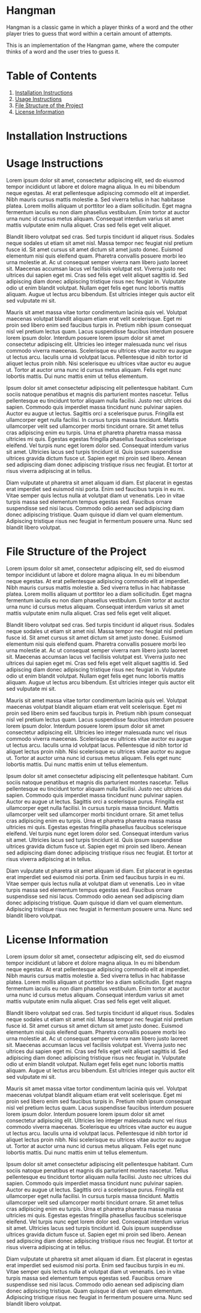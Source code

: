 # Hangman
Hangman is a classic game in which a player thinks of a word and the other player tries to guess that word within a certain amount of attempts.

This is an implementation of the Hangman game, where the computer thinks of a word and the user tries to guess it. 


# Table of Contents
1. [Installation Instructions](#Installation-Instructions-)
2. [Usage Instructions](#Usage-Instructions)
3. [File Structure of the Project](#File-Structure-of-the-Project)
4. [License Information](#License-Information)

# Installation Instructions


# Usage Instructions
Lorem ipsum dolor sit amet, consectetur adipiscing elit, sed do eiusmod tempor incididunt ut labore et dolore magna aliqua. In eu mi bibendum neque egestas. At erat pellentesque adipiscing commodo elit at imperdiet. Nibh mauris cursus mattis molestie a. Sed viverra tellus in hac habitasse platea. Lorem mollis aliquam ut porttitor leo a diam sollicitudin. Eget magna fermentum iaculis eu non diam phasellus vestibulum. Enim tortor at auctor urna nunc id cursus metus aliquam. Consequat interdum varius sit amet mattis vulputate enim nulla aliquet. Cras sed felis eget velit aliquet.

Blandit libero volutpat sed cras. Sed turpis tincidunt id aliquet risus. Sodales neque sodales ut etiam sit amet nisl. Massa tempor nec feugiat nisl pretium fusce id. Sit amet cursus sit amet dictum sit amet justo donec. Euismod elementum nisi quis eleifend quam. Pharetra convallis posuere morbi leo urna molestie at. Ac ut consequat semper viverra nam libero justo laoreet sit. Maecenas accumsan lacus vel facilisis volutpat est. Viverra justo nec ultrices dui sapien eget mi. Cras sed felis eget velit aliquet sagittis id. Sed adipiscing diam donec adipiscing tristique risus nec feugiat in. Vulputate odio ut enim blandit volutpat. Nullam eget felis eget nunc lobortis mattis aliquam. Augue ut lectus arcu bibendum. Est ultricies integer quis auctor elit sed vulputate mi sit.

Mauris sit amet massa vitae tortor condimentum lacinia quis vel. Volutpat maecenas volutpat blandit aliquam etiam erat velit scelerisque. Eget mi proin sed libero enim sed faucibus turpis in. Pretium nibh ipsum consequat nisl vel pretium lectus quam. Lacus suspendisse faucibus interdum posuere lorem ipsum dolor. Interdum posuere lorem ipsum dolor sit amet consectetur adipiscing elit. Ultricies leo integer malesuada nunc vel risus commodo viverra maecenas. Scelerisque eu ultrices vitae auctor eu augue ut lectus arcu. Iaculis urna id volutpat lacus. Pellentesque id nibh tortor id aliquet lectus proin nibh. Nisi scelerisque eu ultrices vitae auctor eu augue ut. Tortor at auctor urna nunc id cursus metus aliquam. Felis eget nunc lobortis mattis. Dui nunc mattis enim ut tellus elementum.

Ipsum dolor sit amet consectetur adipiscing elit pellentesque habitant. Cum sociis natoque penatibus et magnis dis parturient montes nascetur. Tellus pellentesque eu tincidunt tortor aliquam nulla facilisi. Justo nec ultrices dui sapien. Commodo quis imperdiet massa tincidunt nunc pulvinar sapien. Auctor eu augue ut lectus. Sagittis orci a scelerisque purus. Fringilla est ullamcorper eget nulla facilisi. In cursus turpis massa tincidunt. Mattis ullamcorper velit sed ullamcorper morbi tincidunt ornare. Sit amet tellus cras adipiscing enim eu turpis. Urna et pharetra pharetra massa massa ultricies mi quis. Egestas egestas fringilla phasellus faucibus scelerisque eleifend. Vel turpis nunc eget lorem dolor sed. Consequat interdum varius sit amet. Ultricies lacus sed turpis tincidunt id. Quis ipsum suspendisse ultrices gravida dictum fusce ut. Sapien eget mi proin sed libero. Aenean sed adipiscing diam donec adipiscing tristique risus nec feugiat. Et tortor at risus viverra adipiscing at in tellus.

Diam vulputate ut pharetra sit amet aliquam id diam. Est placerat in egestas erat imperdiet sed euismod nisi porta. Enim sed faucibus turpis in eu mi. Vitae semper quis lectus nulla at volutpat diam ut venenatis. Leo in vitae turpis massa sed elementum tempus egestas sed. Faucibus ornare suspendisse sed nisi lacus. Commodo odio aenean sed adipiscing diam donec adipiscing tristique. Quam quisque id diam vel quam elementum. Adipiscing tristique risus nec feugiat in fermentum posuere urna. Nunc sed blandit libero volutpat.

# File Structure of the Project
Lorem ipsum dolor sit amet, consectetur adipiscing elit, sed do eiusmod tempor incididunt ut labore et dolore magna aliqua. In eu mi bibendum neque egestas. At erat pellentesque adipiscing commodo elit at imperdiet. Nibh mauris cursus mattis molestie a. Sed viverra tellus in hac habitasse platea. Lorem mollis aliquam ut porttitor leo a diam sollicitudin. Eget magna fermentum iaculis eu non diam phasellus vestibulum. Enim tortor at auctor urna nunc id cursus metus aliquam. Consequat interdum varius sit amet mattis vulputate enim nulla aliquet. Cras sed felis eget velit aliquet.

Blandit libero volutpat sed cras. Sed turpis tincidunt id aliquet risus. Sodales neque sodales ut etiam sit amet nisl. Massa tempor nec feugiat nisl pretium fusce id. Sit amet cursus sit amet dictum sit amet justo donec. Euismod elementum nisi quis eleifend quam. Pharetra convallis posuere morbi leo urna molestie at. Ac ut consequat semper viverra nam libero justo laoreet sit. Maecenas accumsan lacus vel facilisis volutpat est. Viverra justo nec ultrices dui sapien eget mi. Cras sed felis eget velit aliquet sagittis id. Sed adipiscing diam donec adipiscing tristique risus nec feugiat in. Vulputate odio ut enim blandit volutpat. Nullam eget felis eget nunc lobortis mattis aliquam. Augue ut lectus arcu bibendum. Est ultricies integer quis auctor elit sed vulputate mi sit.

Mauris sit amet massa vitae tortor condimentum lacinia quis vel. Volutpat maecenas volutpat blandit aliquam etiam erat velit scelerisque. Eget mi proin sed libero enim sed faucibus turpis in. Pretium nibh ipsum consequat nisl vel pretium lectus quam. Lacus suspendisse faucibus interdum posuere lorem ipsum dolor. Interdum posuere lorem ipsum dolor sit amet consectetur adipiscing elit. Ultricies leo integer malesuada nunc vel risus commodo viverra maecenas. Scelerisque eu ultrices vitae auctor eu augue ut lectus arcu. Iaculis urna id volutpat lacus. Pellentesque id nibh tortor id aliquet lectus proin nibh. Nisi scelerisque eu ultrices vitae auctor eu augue ut. Tortor at auctor urna nunc id cursus metus aliquam. Felis eget nunc lobortis mattis. Dui nunc mattis enim ut tellus elementum.

Ipsum dolor sit amet consectetur adipiscing elit pellentesque habitant. Cum sociis natoque penatibus et magnis dis parturient montes nascetur. Tellus pellentesque eu tincidunt tortor aliquam nulla facilisi. Justo nec ultrices dui sapien. Commodo quis imperdiet massa tincidunt nunc pulvinar sapien. Auctor eu augue ut lectus. Sagittis orci a scelerisque purus. Fringilla est ullamcorper eget nulla facilisi. In cursus turpis massa tincidunt. Mattis ullamcorper velit sed ullamcorper morbi tincidunt ornare. Sit amet tellus cras adipiscing enim eu turpis. Urna et pharetra pharetra massa massa ultricies mi quis. Egestas egestas fringilla phasellus faucibus scelerisque eleifend. Vel turpis nunc eget lorem dolor sed. Consequat interdum varius sit amet. Ultricies lacus sed turpis tincidunt id. Quis ipsum suspendisse ultrices gravida dictum fusce ut. Sapien eget mi proin sed libero. Aenean sed adipiscing diam donec adipiscing tristique risus nec feugiat. Et tortor at risus viverra adipiscing at in tellus.

Diam vulputate ut pharetra sit amet aliquam id diam. Est placerat in egestas erat imperdiet sed euismod nisi porta. Enim sed faucibus turpis in eu mi. Vitae semper quis lectus nulla at volutpat diam ut venenatis. Leo in vitae turpis massa sed elementum tempus egestas sed. Faucibus ornare suspendisse sed nisi lacus. Commodo odio aenean sed adipiscing diam donec adipiscing tristique. Quam quisque id diam vel quam elementum. Adipiscing tristique risus nec feugiat in fermentum posuere urna. Nunc sed blandit libero volutpat.

# License Information
Lorem ipsum dolor sit amet, consectetur adipiscing elit, sed do eiusmod tempor incididunt ut labore et dolore magna aliqua. In eu mi bibendum neque egestas. At erat pellentesque adipiscing commodo elit at imperdiet. Nibh mauris cursus mattis molestie a. Sed viverra tellus in hac habitasse platea. Lorem mollis aliquam ut porttitor leo a diam sollicitudin. Eget magna fermentum iaculis eu non diam phasellus vestibulum. Enim tortor at auctor urna nunc id cursus metus aliquam. Consequat interdum varius sit amet mattis vulputate enim nulla aliquet. Cras sed felis eget velit aliquet.

Blandit libero volutpat sed cras. Sed turpis tincidunt id aliquet risus. Sodales neque sodales ut etiam sit amet nisl. Massa tempor nec feugiat nisl pretium fusce id. Sit amet cursus sit amet dictum sit amet justo donec. Euismod elementum nisi quis eleifend quam. Pharetra convallis posuere morbi leo urna molestie at. Ac ut consequat semper viverra nam libero justo laoreet sit. Maecenas accumsan lacus vel facilisis volutpat est. Viverra justo nec ultrices dui sapien eget mi. Cras sed felis eget velit aliquet sagittis id. Sed adipiscing diam donec adipiscing tristique risus nec feugiat in. Vulputate odio ut enim blandit volutpat. Nullam eget felis eget nunc lobortis mattis aliquam. Augue ut lectus arcu bibendum. Est ultricies integer quis auctor elit sed vulputate mi sit.

Mauris sit amet massa vitae tortor condimentum lacinia quis vel. Volutpat maecenas volutpat blandit aliquam etiam erat velit scelerisque. Eget mi proin sed libero enim sed faucibus turpis in. Pretium nibh ipsum consequat nisl vel pretium lectus quam. Lacus suspendisse faucibus interdum posuere lorem ipsum dolor. Interdum posuere lorem ipsum dolor sit amet consectetur adipiscing elit. Ultricies leo integer malesuada nunc vel risus commodo viverra maecenas. Scelerisque eu ultrices vitae auctor eu augue ut lectus arcu. Iaculis urna id volutpat lacus. Pellentesque id nibh tortor id aliquet lectus proin nibh. Nisi scelerisque eu ultrices vitae auctor eu augue ut. Tortor at auctor urna nunc id cursus metus aliquam. Felis eget nunc lobortis mattis. Dui nunc mattis enim ut tellus elementum.

Ipsum dolor sit amet consectetur adipiscing elit pellentesque habitant. Cum sociis natoque penatibus et magnis dis parturient montes nascetur. Tellus pellentesque eu tincidunt tortor aliquam nulla facilisi. Justo nec ultrices dui sapien. Commodo quis imperdiet massa tincidunt nunc pulvinar sapien. Auctor eu augue ut lectus. Sagittis orci a scelerisque purus. Fringilla est ullamcorper eget nulla facilisi. In cursus turpis massa tincidunt. Mattis ullamcorper velit sed ullamcorper morbi tincidunt ornare. Sit amet tellus cras adipiscing enim eu turpis. Urna et pharetra pharetra massa massa ultricies mi quis. Egestas egestas fringilla phasellus faucibus scelerisque eleifend. Vel turpis nunc eget lorem dolor sed. Consequat interdum varius sit amet. Ultricies lacus sed turpis tincidunt id. Quis ipsum suspendisse ultrices gravida dictum fusce ut. Sapien eget mi proin sed libero. Aenean sed adipiscing diam donec adipiscing tristique risus nec feugiat. Et tortor at risus viverra adipiscing at in tellus.

Diam vulputate ut pharetra sit amet aliquam id diam. Est placerat in egestas erat imperdiet sed euismod nisi porta. Enim sed faucibus turpis in eu mi. Vitae semper quis lectus nulla at volutpat diam ut venenatis. Leo in vitae turpis massa sed elementum tempus egestas sed. Faucibus ornare suspendisse sed nisi lacus. Commodo odio aenean sed adipiscing diam donec adipiscing tristique. Quam quisque id diam vel quam elementum. Adipiscing tristique risus nec feugiat in fermentum posuere urna. Nunc sed blandit libero volutpat.
